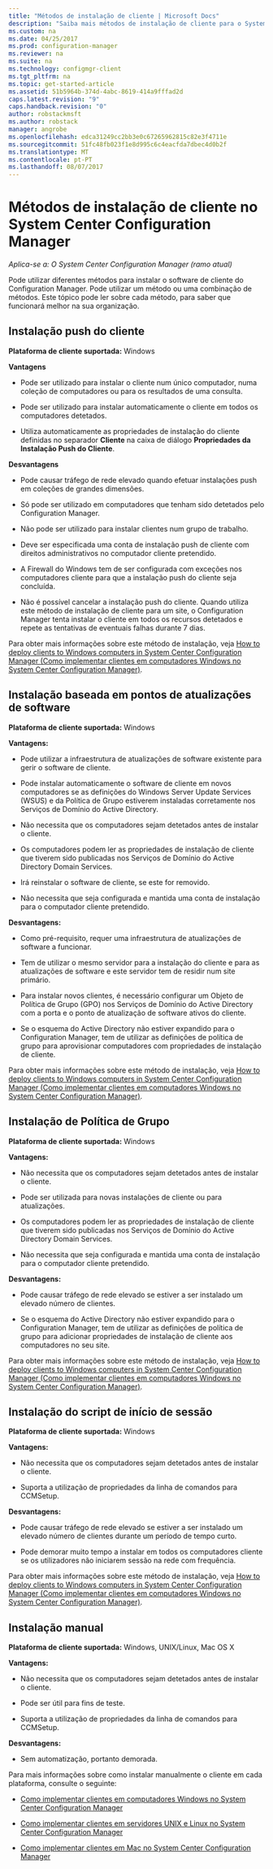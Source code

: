 ```yaml
---
title: "Métodos de instalação de cliente | Microsoft Docs"
description: "Saiba mais métodos de instalação de cliente para o System Center Configuration Manager."
ms.custom: na
ms.date: 04/25/2017
ms.prod: configuration-manager
ms.reviewer: na
ms.suite: na
ms.technology: configmgr-client
ms.tgt_pltfrm: na
ms.topic: get-started-article
ms.assetid: 51b5964b-374d-4abc-8619-414a9fffad2d
caps.latest.revision: "9"
caps.handback.revision: "0"
author: robstackmsft
ms.author: robstack
manager: angrobe
ms.openlocfilehash: edca31249cc2bb3e0c67265962815c82e3f4711e
ms.sourcegitcommit: 51fc48fb023f1e8d995c6c4eacfda7dbec4d0b2f
ms.translationtype: MT
ms.contentlocale: pt-PT
ms.lasthandoff: 08/07/2017
---
```

# <a name="client-installation-methods-in-system-center-configuration-manager"></a>Métodos de instalação de cliente no System Center Configuration Manager

*Aplica-se a: O System Center Configuration Manager (ramo atual)*

Pode utilizar diferentes métodos para instalar o software de cliente do Configuration Manager. Pode utilizar um método ou uma combinação de métodos. Este tópico pode ler sobre cada método, para saber que funcionará melhor na sua organização.  

## <a name="client-push-installation"></a>Instalação push do cliente  

 **Plataforma de cliente suportada:** Windows  

 **Vantagens**  

-   Pode ser utilizado para instalar o cliente num único computador, numa coleção de computadores ou para os resultados de uma consulta.  

-   Pode ser utilizado para instalar automaticamente o cliente em todos os computadores detetados.  

-   Utiliza automaticamente as propriedades de instalação do cliente definidas no separador **Cliente** na caixa de diálogo **Propriedades da Instalação Push do Cliente**.  

 **Desvantagens**  

-   Pode causar tráfego de rede elevado quando efetuar instalações push em coleções de grandes dimensões.  

-   Só pode ser utilizado em computadores que tenham sido detetados pelo Configuration Manager.  

-   Não pode ser utilizado para instalar clientes num grupo de trabalho.  

-   Deve ser especificada uma conta de instalação push de cliente com direitos administrativos no computador cliente pretendido.  

-   A Firewall do Windows tem de ser configurada com exceções nos computadores cliente para que a instalação push do cliente seja concluída.  

-   Não é possível cancelar a instalação push do cliente. Quando utiliza este método de instalação de cliente para um site, o Configuration Manager tenta instalar o cliente em todos os recursos detetados e repete as tentativas de eventuais falhas durante 7 dias.  

 Para obter mais informações sobre este método de instalação, veja [How to deploy clients to Windows computers in System Center Configuration Manager (Como implementar clientes em computadores Windows no System Center Configuration Manager)](../../../../core/clients/deploy/deploy-clients-to-windows-computers.md).  

## <a name="software-update-point-based-installation"></a>Instalação baseada em pontos de atualizações de software  
 **Plataforma de cliente suportada:** Windows  

 **Vantagens:**  

-   Pode utilizar a infraestrutura de atualizações de software existente para gerir o software de cliente.  

-   Pode instalar automaticamente o software de cliente em novos computadores se as definições do Windows Server Update Services (WSUS) e da Política de Grupo estiverem instaladas corretamente nos Serviços de Domínio do Active Directory.  

-   Não necessita que os computadores sejam detetados antes de instalar o cliente.  

-   Os computadores podem ler as propriedades de instalação de cliente que tiverem sido publicadas nos Serviços de Domínio do Active Directory Domain Services.  

-   Irá reinstalar o software de cliente, se este for removido.  

-   Não necessita que seja configurada e mantida uma conta de instalação para o computador cliente pretendido.  

 **Desvantagens:**  

-   Como pré-requisito, requer uma infraestrutura de atualizações de software a funcionar.  

-   Tem de utilizar o mesmo servidor para a instalação do cliente e para as atualizações de software e este servidor tem de residir num site primário.  

-   Para instalar novos clientes, é necessário configurar um Objeto de Política de Grupo (GPO) nos Serviços de Domínio do Active Directory com a porta e o ponto de atualização de software ativos do cliente.  

-   Se o esquema do Active Directory não estiver expandido para o Configuration Manager, tem de utilizar as definições de política de grupo para aprovisionar computadores com propriedades de instalação de cliente.  

 Para obter mais informações sobre este método de instalação, veja [How to deploy clients to Windows computers in System Center Configuration Manager (Como implementar clientes em computadores Windows no System Center Configuration Manager)](../../../../core/clients/deploy/deploy-clients-to-windows-computers.md).  

## <a name="group-policy-installation"></a>Instalação de Política de Grupo  
 **Plataforma de cliente suportada:** Windows  

 **Vantagens:**  

-   Não necessita que os computadores sejam detetados antes de instalar o cliente.  

-   Pode ser utilizada para novas instalações de cliente ou para atualizações.  

-   Os computadores podem ler as propriedades de instalação de cliente que tiverem sido publicadas nos Serviços de Domínio do Active Directory Domain Services.  

-   Não necessita que seja configurada e mantida uma conta de instalação para o computador cliente pretendido.  

 **Desvantagens:**  

-   Pode causar tráfego de rede elevado se estiver a ser instalado um elevado número de clientes.  

-   Se o esquema do Active Directory não estiver expandido para o Configuration Manager, tem de utilizar as definições de política de grupo para adicionar propriedades de instalação de cliente aos computadores no seu site.  

 Para obter mais informações sobre este método de instalação, veja [How to deploy clients to Windows computers in System Center Configuration Manager (Como implementar clientes em computadores Windows no System Center Configuration Manager)](../../../../core/clients/deploy/deploy-clients-to-windows-computers.md).  

## <a name="logon-script-installation"></a>Instalação do script de início de sessão  
 **Plataforma de cliente suportada:** Windows  

 **Vantagens:**  

-   Não necessita que os computadores sejam detetados antes de instalar o cliente.  

-   Suporta a utilização de propriedades da linha de comandos para CCMSetup.  

 **Desvantagens:**  

-   Pode causar tráfego de rede elevado se estiver a ser instalado um elevado número de clientes durante um período de tempo curto.  

-   Pode demorar muito tempo a instalar em todos os computadores cliente se os utilizadores não iniciarem sessão na rede com frequência.  

 Para obter mais informações sobre este método de instalação, veja [How to deploy clients to Windows computers in System Center Configuration Manager (Como implementar clientes em computadores Windows no System Center Configuration Manager)](../../../../core/clients/deploy/deploy-clients-to-windows-computers.md).  

## <a name="manual-installation"></a>Instalação manual  
 **Plataforma de cliente suportada:** Windows, UNIX/Linux, Mac OS X  

 **Vantagens:**  

-   Não necessita que os computadores sejam detetados antes de instalar o cliente.  

-   Pode ser útil para fins de teste.  

-   Suporta a utilização de propriedades da linha de comandos para CCMSetup.  

 **Desvantagens:**  

-   Sem automatização, portanto demorada.  

 Para mais informações sobre como instalar manualmente o cliente em cada plataforma, consulte o seguinte:  

-   [Como implementar clientes em computadores Windows no System Center Configuration Manager](../../../../core/clients/deploy/deploy-clients-to-windows-computers.md)  

-   [Como implementar clientes em servidores UNIX e Linux no System Center Configuration Manager](../../../../core/clients/deploy/deploy-clients-to-unix-and-linux-servers.md)  

-   [Como implementar clientes em Mac no System Center Configuration Manager](../../../../core/clients/deploy/deploy-clients-to-macs.md)  
